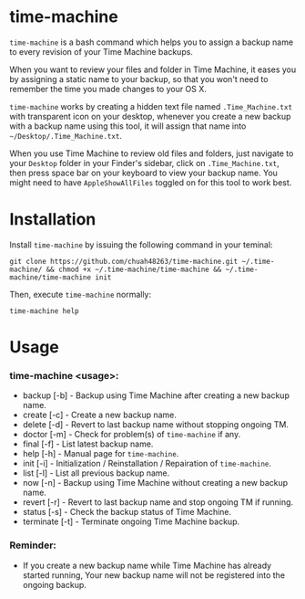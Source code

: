 # time-machine

`time-machine` is a bash command which helps you to assign a backup name to every revision of your Time Machine backups.

When you want to review your files and folder in Time Machine, it eases you by assigning a static name to your backup, so that you won't need to remember the time you made changes to your OS X.

`time-machine` works by creating a hidden text file named `.Time_Machine.txt` with transparent icon on your desktop, whenever you create a new backup with a backup name using this tool, it will assign that name into `~/Desktop/.Time_Machine.txt`.

When you use Time Machine to review old files and folders, just navigate to your `Desktop` folder in your Finder's sidebar, click on `.Time_Machine.txt`, then press space bar on your keyboard to view your backup name. You might need to have `AppleShowAllFiles` toggled on for this tool to work best.

# Installation

Install `time-machine` by issuing the following command in your teminal:
```
git clone https://github.com/chuah48263/time-machine.git ~/.time-machine/ && chmod +x ~/.time-machine/time-machine && ~/.time-machine/time-machine init
```
Then, execute `time-machine` normally:
```
time-machine help
```

# Usage

### time-machine \<usage>:
- backup [-b] - Backup using Time Machine after creating a new backup name.
- create [-c] - Create a new backup name.
- delete [-d] - Revert to last backup name without stopping ongoing TM.
- doctor [-m] - Check for problem(s) of `time-machine` if any.
- final [-f] - List latest backup name.
- help [-h] - Manual page for `time-machine`.
- init [-i] - Initialization / Reinstallation / Repairation of `time-machine`.
- list [-l] - List all previous backup name.
- now [-n] - Backup using Time Machine without creating a new backup name.
- revert [-r] - Revert to last backup name and stop ongoing TM if running.
- status [-s] - Check the backup status of Time Machine.
- terminate [-t] - Terminate ongoing Time Machine backup.

### Reminder:
- If you create a new backup name while Time Machine has already started running, Your new backup name will not be registered into the ongoing backup.
